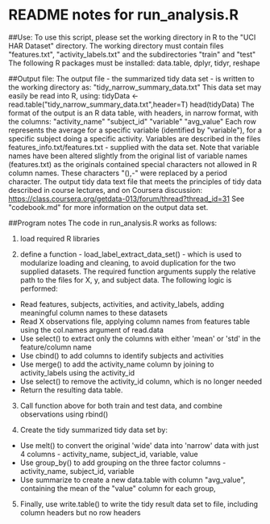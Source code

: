 # README notes for run_analysis.R 

##Use:
To use this script, please set the working directory in R to the "UCI HAR Dataset" directory. 
The working directory must contain files "features.txt", "activity_labels.txt" and the subdirectories "train" and "test"
The following R packages must be installed: data.table, dplyr, tidyr, reshape


##Output file:
The output file - the summarized tidy data set - is written to the working directory as: "tidy_narrow_summary_data.txt"
This data set may easily be read into R, using:
	tidyData <- read.table("tidy_narrow_summary_data.txt",header=T)
	head(tidyData)
The format of the output is an R data table, with headers, in narrow format, with the columns: "activity_name" "subject_id" "variable" "avg_value"
Each row represents the average for a specific variable (identified by "variable"), for a specific subject doing a specific activity.
Variables are described in the files features_info.txt/features.txt - supplied with the data set. Note that variable names have been altered slightly from the original list of variable names (features.txt) as the originals contained special characters not allowed in R column names. These characters "(),-" were replaced by a period character.
The output tidy data text file that meets the principles of tidy data described in course lectures, and on Coursera discussion: https://class.coursera.org/getdata-013/forum/thread?thread_id=31
See "codebook.md" for more information on the output data set.


##Program notes
The code in run_analysis.R works as follows:

1. load required R libraries

2. define a function - load_label_extract_data_set() - which is used to modularize loading and cleaning, to avoid duplication for the two supplied datasets. The required function arguments supply the relative path to the files for X, y, and subject data.
The following logic is performed:
  * Read features, subjects, activities, and activity_labels, adding meaningful column names to these datasets
  * Read X observations file, applying column names from features table using the col.names argument of read.data
  * Use select() to extract only the columns with either 'mean' or 'std' in the feature/column name
  * Use cbind() to add columns to identify subjects and activities
  * Use merge() to add the activity_name column by joining to activity_labels using the activity_id
  * Use select() to remove the activity_id column, which is no longer needed
  * Return the resulting data table.
	
3. Call function above for both train and test data, and combine observations using rbind()

4. Create the tidy summarized tidy data set by:
  * Use melt() to convert the original 'wide' data into 'narrow' data with just 4 columns - activity_name, subject_id, variable, value
  * Use group_by() to add grouping on the three factor columns - activity_name, subject_id, variable
  * Use summarize to create a new data.table with column "avg_value", containing the mean of the "value" column for each group, 

5. Finally, use write.table() to write the tidy result data set to file, including column headers but no row headers
 

